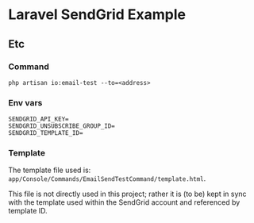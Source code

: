 # Laravel SendGrid Example

## Etc

### Command

`php artisan io:email-test --to=<address>`

### Env vars

```dotenv
SENDGRID_API_KEY=
SENDGRID_UNSUBSCRIBE_GROUP_ID=
SENDGRID_TEMPLATE_ID=
```

### Template

The template file used is:
`app/Console/Commands/EmailSendTestCommand/template.html`.

This file is not directly used in this project; rather it is (to be) kept in sync with the template used within the SendGrid account and referenced by template ID.
